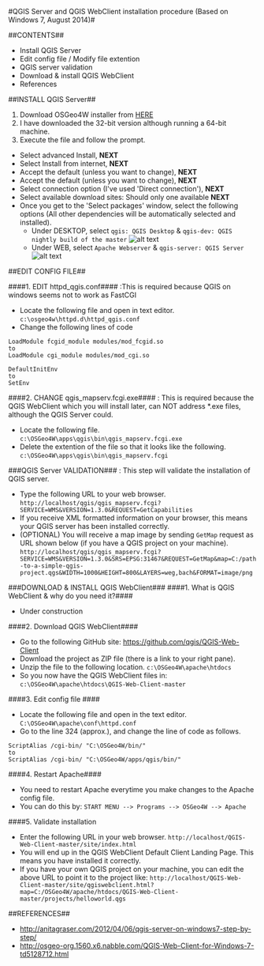 #QGIS Server and QGIS WebClient installation procedure (Based on Windows 7, August 2014)#
<br/>



##CONTENTS##
* Install QGIS Server
* Edit config file / Modify file extention
* QGIS server validation
* Download & install QGIS WebClient
* References

##INSTALL QGIS Server##

1. Download OSGeo4W installer from [HERE]
2. I have downloaded the 32-bit version although running a 64-bit machine.
3. Execute the file and follow the prompt.
  - Select advanced Install, **NEXT**
  - Select Install from internet, **NEXT**
  - Accept the default (unless you want to change), **NEXT**
  - Accept the default (unless you want to change), **NEXT**
  - Select connection option (I've used 'Direct connection'), **NEXT**
  - Select available download sites: Should only one available **NEXT**
  - Once you get to the 'Select packages' window, select the following options (All other dependencies will be automatically selected and installed).
    - Under DESKTOP, select `qgis: QGIS Desktop` & `qgis-dev: QGIS nightly build of the master`
    ![alt text](https://cloud.githubusercontent.com/assets/8164012/3790271/e8c9bb06-1af4-11e4-9ee7-fa122374970e.png)
    - Under WEB, select `Apache Webserver` & `qgis-server: QGIS Server`
    ![alt text](https://cloud.githubusercontent.com/assets/8164012/3790272/eaf76838-1af4-11e4-9e37-f5f15b76eec8.png)

##EDIT CONFIG FILE##

####1. EDIT httpd_qgis.conf####
:This is required because QGIS on windows seems not to work as FastCGI<br/>
  * Locate the following file and open in text editor.<br/>
    `c:\osgeo4w\httpd.d\httpd_qgis.conf`<br/>
  * Change the following lines of code<br/>
```
LoadModule fcgid_module modules/mod_fcgid.so
to
LoadModule cgi_module modules/mod_cgi.so
```
```
DefaultInitEnv
to
SetEnv
```

####2. CHANGE qgis_mapserv.fcgi.exe####
: This is required because the QGIS WebClient which you will install later, can NOT address *.exe files, although 	the QGIS Server could.<br/>
  * Locate the following file.<br/>
    `c:\OSGeo4W\apps\qgis\bin\qgis_mapserv.fcgi.exe`<br/>
  * Delete the extention of the file so that it looks like the following.<br/>
    `c:\OSGeo4W\apps\qgis\bin\qgis_mapserv.fcgi`

###QGIS Server VALIDATION###
: This step will validate the installation of QGIS server.<br/>
  * Type the following URL to your web browser.<br/>
    `http://localhost/qgis/qgis_mapserv.fcgi?SERVICE=WMS&VERSION=1.3.0&REQUEST=GetCapabilities`
  * If you receive XML formatted information on your browser, this means your QGIS server has been installed correctly.<br/>
  * (OPTIONAL) You will receive a map image by sending `GetMap` request  as URL shown below (if you have a QGIS project on your machine).<br/>
    `http://localhost/qgis/qgis_mapserv.fcgi?SERVICE=WMS&VERSION=1.3.0&SRS=EPSG:31467&REQUEST=GetMap&map=C:/path-to-a-simple-qgis-project.qgs&WIDTH=1000&HEIGHT=800&LAYERS=weg,bach&FORMAT=image/png`
  
###DOWNLOAD & INSTALL QGIS WebClient###
####1. What is QGIS WebClient & why do you need it?####
  * Under construction

####2. Download QGIS WebClient####
  * Go to the following GitHub site: https://github.com/qgis/QGIS-Web-Client
  * Download the project as ZIP file (there is a link to your right pane).
  * Unzip the file to the following location.
    `c:\OSGeo4W\apache\htdocs`
  * So you now have the QGIS WebClient files in: <br/>
    `c:\OSGeo4W\apache\htdocs\QGIS-Web-Client-master`

####3. Edit config file ####
  * Locate the following file and open in the text editor.
    `C:\OSGeo4W\apache\conf\httpd.conf`
  * Go to the line 324 (approx.), and change the line of code as follows.
```
ScriptAlias /cgi-bin/ "C:\OSGeo4W/bin/"
to
ScriptAlias /cgi-bin/ "C:\OSGeo4W/apps/qgis/bin/"
```
####4. Restart Apache####
  * You need to restart Apache everytime you make changes to the Apache config file.
  * You can do this by:
    `START MENU --> Programs --> OSGeo4W --> Apache`

####5. Validate installation
  * Enter the following URL in your web browser.
    `http://localhost/QGIS-Web-Client-master/site/index.html`
  * You will end up in the QGIS WebClient Default Client Landing Page. This means you have installed it correctly.
  * If you have your own QGIS project on your machine, you can edit the above URL to point it to the project like:
    `http://localhost/QGIS-Web-Client-master/site/qgiswebclient.html?map=C:/OSGeo4W/apache/htdocs/QGIS-Web-Client-master/projects/helloworld.qgs`



##REFERENCES##
  * http://anitagraser.com/2012/04/06/qgis-server-on-windows7-step-by-step/
  * http://osgeo-org.1560.x6.nabble.com/QGIS-Web-Client-for-Windows-7-td5128712.html


[HERE]:https://www.qgis.org/en/site/forusers/download.html
